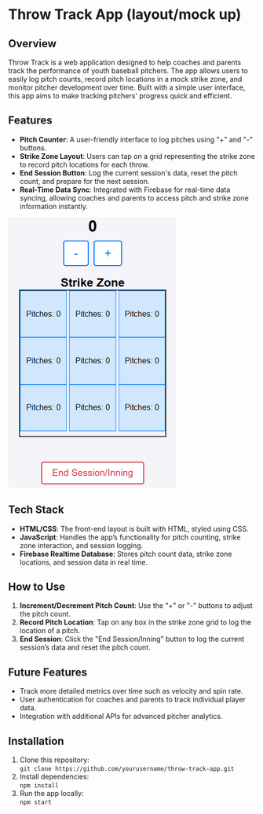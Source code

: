 # Throw Track App (layout/mock up)

## Overview
Throw Track is a web application designed to help coaches and parents track the performance of youth baseball pitchers. The app allows users to easily log pitch counts, record pitch locations in a mock strike zone, and monitor pitcher development over time. Built with a simple user interface, this app aims to make tracking pitchers' progress quick and efficient.

## Features
- **Pitch Counter**: A user-friendly interface to log pitches using "+" and "-" buttons.
- **Strike Zone Layout**: Users can tap on a grid representing the strike zone to record pitch locations for each throw.
- **End Session Button**: Log the current session's data, reset the pitch count, and prepare for the next session.
- **Real-Time Data Sync**: Integrated with Firebase for real-time data syncing, allowing coaches and parents to access pitch and strike zone information instantly.

<img src="https://github.com/JColeman1550/throwtrack-app/blob/main/sz-mockup.png?raw=true">
<img src="">

## Tech Stack
- **HTML/CSS**: The front-end layout is built with HTML, styled using CSS.
- **JavaScript**: Handles the app’s functionality for pitch counting, strike zone interaction, and session logging.
- **Firebase Realtime Database**: Stores pitch count data, strike zone locations, and session data in real time.

## How to Use
1. **Increment/Decrement Pitch Count**: Use the "+" or "-" buttons to adjust the pitch count.
2. **Record Pitch Location**: Tap on any box in the strike zone grid to log the location of a pitch.
3. **End Session**: Click the "End Session/Inning" button to log the current session’s data and reset the pitch count.

## Future Features
- Track more detailed metrics over time such as velocity and spin rate.
- User authentication for coaches and parents to track individual player data.
- Integration with additional APIs for advanced pitcher analytics.

## Installation
1. Clone this repository:  
   `git clone https://github.com/yourusername/throw-track-app.git`
2. Install dependencies:  
   `npm install`
3. Run the app locally:  
   `npm start`


